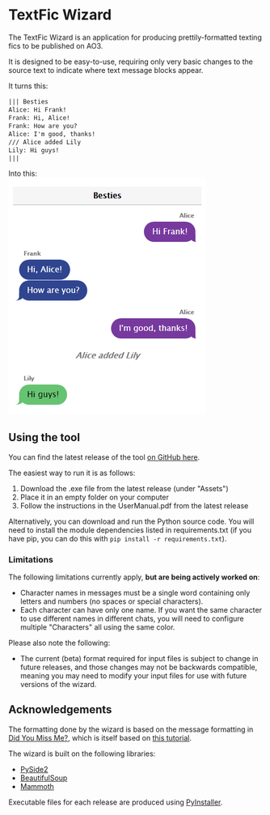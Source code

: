 # TextFic Wizard
The TextFic Wizard is an application for producing prettily-formatted texting 
fics to be published on AO3.  

It is designed to be easy-to-use, requiring only very basic changes to the 
source text to indicate where text message blocks appear.

It turns this:  

    ||| Besties
    Alice: Hi Frank!
    Frank: Hi, Alice!
    Frank: How are you?
    Alice: I'm good, thanks!
    /// Alice added Lily
    Lily: Hi guys!
    |||

Into this:  
![Example image](example.png)

## Using the tool
  
You can find the latest release of the tool 
[on GitHub here](https://github.com/settifora/textficwizard/releases).

The easiest way to run it is as follows:
1. Download the .exe file from the latest release (under "Assets")
2. Place it in an empty folder on your computer
3. Follow the instructions in the UserManual.pdf from the latest release  

Alternatively, you can download and run the Python source code. You will need to
install the module dependencies listed in requirements.txt (if you have pip, you
can do this with `pip install -r requirements.txt`).

### Limitations
The following limitations currently apply, **but are being actively worked on**:
* Character names in messages must be a single word containing only letters and 
numbers (no spaces or special characters).
* Each character can have only one name. If you want the same character to use 
different names in different chats, you will need to configure multiple 
"Characters" all using the same color.

Please also note the following:
* The current (beta) format required for input files is subject to change in 
future releases, and those changes may not be backwards compatible, meaning you 
may need to modify your input files for use with future versions of the wizard.

## Acknowledgements
The formatting done by the wizard is based on the message formatting in 
[Did You Miss Me?](https://archiveofourown.org/works/36253849/chapters/90375916),
which is itself based on
[this tutorial](https://archiveofourown.org/works/6434845/chapters/14729722).

The wizard is built on the following libraries:
* [PySide2](https://pypi.org/project/PySide2/)
* [BeautifulSoup](https://pypi.org/project/beautifulsoup4/)
* [Mammoth](https://pypi.org/project/mammoth/)

Executable files for each release are produced using [PyInstaller](https://pypi.org/project/pyinstaller/).
